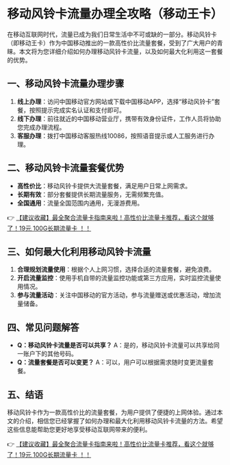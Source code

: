 # 移动风铃卡流量办理全攻略（移动王卡）

在移动互联网时代，流量已成为我们日常生活中不可或缺的一部分。移动风铃卡（即移动王卡）作为中国移动推出的一款高性价比流量套餐，受到了广大用户的青睐。本文将为您详细介绍如何办理移动风铃卡流量，以及如何最大化利用这一套餐的优势。

## 一、移动风铃卡流量办理步骤

1. **线上办理**：访问中国移动官方网站或下载中国移动APP，选择“移动风铃卡”套餐，按照提示完成实名认证和支付即可。
2. **线下办理**：前往就近的中国移动营业厅，携带有效身份证件，工作人员将协助您完成办理流程。
3. **客服办理**：拨打中国移动客服热线10086，按照语音提示或人工服务进行办理。

## 二、移动风铃卡流量套餐优势

- **高性价比**：移动风铃卡提供大流量套餐，满足用户日常上网需求。
- **长期有效**：部分套餐提供长期流量服务，无需频繁充值。
- **全国通用**：流量全国范围内通用，无漫游费用。

👉 [【建议收藏】最全聚合流量卡指南来啦！高性价比流量卡推荐，看这个就够了！19元 100G长期流量卡 ！！](https://bit.ly/Liuliangka)

## 三、如何最大化利用移动风铃卡流量

1. **合理规划流量使用**：根据个人上网习惯，选择合适的流量套餐，避免浪费。
2. **开启流量监控**：使用手机自带的流量监控功能或第三方应用，实时监控流量使用情况。
3. **参与流量活动**：关注中国移动的官方活动，参与流量赠送或优惠活动，增加流量储备。

## 四、常见问题解答

- **Q：移动风铃卡流量是否可以共享？**
  A：是的，移动风铃卡流量可以共享给同一账户下的其他号码。
- **Q：流量套餐是否可以变更？**
  A：可以，用户可以根据需求随时变更流量套餐。

## 五、结语

移动风铃卡作为一款高性价比的流量套餐，为用户提供了便捷的上网体验。通过本文的介绍，相信您已经掌握了如何办理和最大化利用移动风铃卡流量的方法。希望这些信息能帮助您更好地享受移动互联网带来的便利。

👉 [【建议收藏】最全聚合流量卡指南来啦！高性价比流量卡推荐，看这个就够了！19元 100G长期流量卡 ！！](https://bit.ly/Liuliangka)